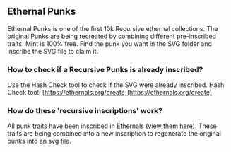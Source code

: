 ## Ethernal Punks

Ethernal Punks is one of the first 10k Recursive ethernal collections. The original Punks are being recreated by combining different pre-inscribed traits. Mint is 100% free. Find the punk you want in the SVG folder and inscribe the SVG file to claim it.

### How to check if a Recursive Punks is already inscribed?

Use the Hash Check tool to check if the SVG were already inscribed. Hash Check tool: [https://ethernals.org/create](https://ethernals.org/create)

### How do these 'recursive inscriptions' work?

All punk traits have been inscribed in Ethernals ([view them here](https://ethernals.org/address/0x7cdfba60cffc031a3fae2f5f5c4b23b4903f15e0)).
These traits are being combined into a new inscription to regenerate the original punks into an svg file.
